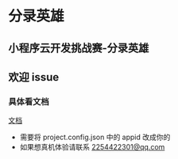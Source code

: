 # 分录英雄
## 小程序云开发挑战赛-分录英雄
## 欢迎 issue
### 具体看文档
[文档](https://developers.weixin.qq.com/community/develop/article/doc/00068496b98578198edafb4025bc13)
- 需要将 project.config.json 中的 appid 改成你的
- 如果想真机体验请联系 2254422301@qq.com
